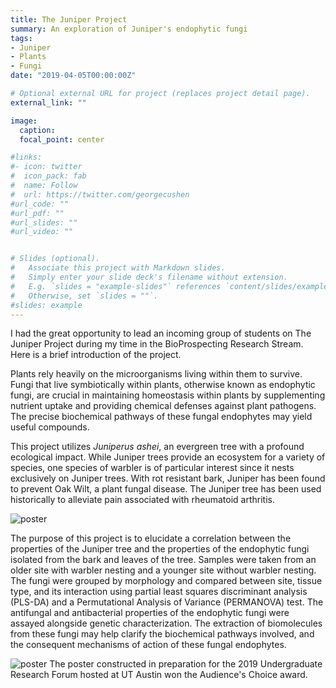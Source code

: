 ```yaml
---
title: The Juniper Project
summary: An exploration of Juniper's endophytic fungi
tags:
- Juniper
- Plants
- Fungi
date: "2019-04-05T00:00:00Z"

# Optional external URL for project (replaces project detail page).
external_link: ""

image:
  caption: 
  focal_point: center

#links:
#- icon: twitter
#  icon_pack: fab
#  name: Follow
#  url: https://twitter.com/georgecushen
#url_code: ""
#url_pdf: ""
#url_slides: ""
#url_video: ""


# Slides (optional).
#   Associate this project with Markdown slides.
#   Simply enter your slide deck's filename without extension.
#   E.g. `slides = "example-slides"` references `content/slides/example-slides.md`.
#   Otherwise, set `slides = ""`.
#slides: example
---
```


I had the great opportunity to lead an incoming group of students on The Juniper Project during my time in the BioProspecting Research Stream. Here is a brief introduction of the project.

Plants rely heavily on the microorganisms living within them to survive. Fungi that live symbiotically within plants, otherwise known as endophytic fungi, are crucial in maintaining homeostasis within plants by supplementing nutrient uptake and providing chemical defenses against plant pathogens. The precise biochemical pathways of these fungal endophytes may yield useful compounds.

This project utilizes *Juniperus ashei*, an evergreen tree with a profound ecological impact. While Juniper trees provide an ecosystem for a variety of species, one species of warbler is of particular interest since it nests exclusively on Juniper trees. With rot resistant bark, Juniper has been found to prevent Oak Wilt, a plant fungal disease. The Juniper tree has been used historically to alleviate pain associated with rheumatoid arthritis. 

![poster](fungi2.jpg)

The purpose of this project is to elucidate a correlation between the properties of the Juniper tree and the properties of the endophytic fungi isolated from the bark and leaves of the tree. Samples were taken from an older site with warbler nesting and a younger site without warbler nesting. The fungi were grouped by morphology and compared between site, tissue type, and its interaction using partial least squares discriminant analysis (PLS-DA) and a Permutational Analysis of Variance (PERMANOVA) test. The antifungal and antibacterial properties of the endophytic fungi were assayed alongside genetic characterization. The extraction of biomolecules from these fungi may help clarify the biochemical pathways involved, and the consequent mechanisms of action of these fungal endophytes.

![poster](juniper.jpg)
The poster constructed in preparation for the 2019 Undergraduate Research Forum hosted at UT Austin won the Audience's Choice award.


